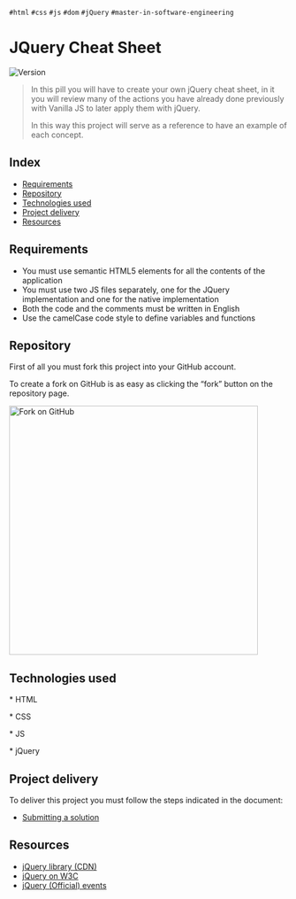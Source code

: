 `#html` `#css` `#js` `#dom` `#jQuery` `#master-in-software-engineering`

# JQuery Cheat Sheet <!-- omit in toc -->

<p>
  <img alt="Version" src="https://img.shields.io/badge/version-1.0-blue.svg?cacheSeconds=2592000" />
</p>

> In this pill you will have to create your own jQuery cheat sheet, in it you will review many of the actions you have already done previously with Vanilla JS to later apply them with jQuery. 
>
> In this way this project will serve as a reference to have an example of each concept.

## Index <!-- omit in toc -->

- [Requirements](#requirements)
- [Repository](#repository)
- [Technologies used](#technologies-used)
- [Project delivery](#project-delivery)
- [Resources](#resources)

## Requirements

- You must use semantic HTML5 elements for all the contents of the application
- You must use two JS files separately, one for the JQuery implementation and one for the native implementation
- Both the code and the comments must be written in English
- Use the camelCase code style to define variables and functions

## Repository

First of all you must fork this project into your GitHub account.

To create a fork on GitHub is as easy as clicking the “fork” button on the repository page.

<img src="https://docs.github.com/assets/images/help/repository/fork_button.jpg" alt="Fork on GitHub" width='450'>

## Technologies used

\* HTML

\* CSS

\* JS

\* jQuery

## Project delivery

To deliver this project you must follow the steps indicated in the document:

- [Submitting a solution](https://www.notion.so/Submitting-a-solution-524dab1a71dd4b96903f26385e24cdb6)

## Resources

- [jQuery library (CDN)](https://code.jquery.com/jquery-3.5.1.js)
- [jQuery on W3C](https://www.w3schools.com/jquery/)
- [jQuery (Official) events](https://api.jquery.com/category/events/)